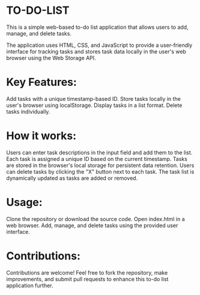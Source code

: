 # TO-DO-LIST
This is a simple web-based to-do list application that allows users to add, manage, and delete tasks.



The application uses HTML, CSS, and JavaScript to provide a user-friendly interface for tracking tasks and stores task data locally in the user's web browser using the Web Storage API.

# Key Features:

Add tasks with a unique timestamp-based ID.
Store tasks locally in the user's browser using localStorage.
Display tasks in a list format.
Delete tasks individually.

# How it works:

Users can enter task descriptions in the input field and add them to the list.
Each task is assigned a unique ID based on the current timestamp.
Tasks are stored in the browser's local storage for persistent data retention.
Users can delete tasks by clicking the "X" button next to each task.
The task list is dynamically updated as tasks are added or removed.

# Usage:

Clone the repository or download the source code.
Open index.html in a web browser.
Add, manage, and delete tasks using the provided user interface.

# Contributions:

Contributions are welcome! Feel free to fork the repository, make improvements, and submit pull requests to enhance this to-do list application further.
